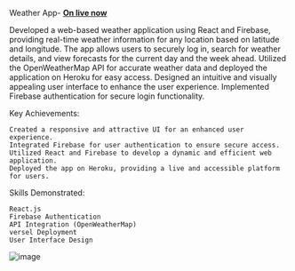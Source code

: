 Weather App- <b><a href="https://cloudy-beta.vercel.app/">On live now</a></b>

Developed a web-based weather application using React and Firebase, providing real-time weather information for any location based on latitude and longitude. The app allows users to securely log in, search for weather details, and view forecasts for the current day and the week ahead. Utilized the OpenWeatherMap API for accurate weather data and deployed the application on Heroku for easy access. Designed an intuitive and visually appealing user interface to enhance the user experience. Implemented Firebase authentication for secure login functionality.

Key Achievements:

    Created a responsive and attractive UI for an enhanced user experience.
    Integrated Firebase for user authentication to ensure secure access.
    Utilized React and Firebase to develop a dynamic and efficient web application.
    Deployed the app on Heroku, providing a live and accessible platform for users.

Skills Demonstrated:

    React.js
    Firebase Authentication
    API Integration (OpenWeatherMap)
    versel Deployment
    User Interface Design

![image](https://github.com/sashika20643/cloudy/assets/73024901/1a077c3c-bd54-46f5-a7c7-35f0a631c200)
